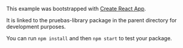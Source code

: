This example was bootstrapped with [Create React App](https://github.com/facebook/create-react-app).

It is linked to the pruebas-library package in the parent directory for development purposes.

You can run `npm install` and then `npm start` to test your package.
